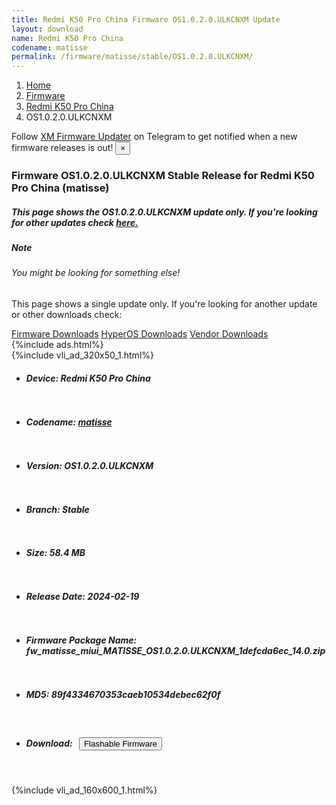 ```yaml
---
title: Redmi K50 Pro China Firmware OS1.0.2.0.ULKCNXM Update
layout: download
name: Redmi K50 Pro China
codename: matisse
permalink: /firmware/matisse/stable/OS1.0.2.0.ULKCNXM/
---
```

<nav aria-label="breadcrumb">
    <ol class="breadcrumb">
        <li class="breadcrumb-item"><a href="/">Home</a></li>
        <li class="breadcrumb-item"><a href="/firmware/">Firmware</a></li>
        <li class="breadcrumb-item"><a href="/firmware/matisse/">Redmi K50 Pro China</a></li>
        <li class="breadcrumb-item active" aria-current="page">OS1.0.2.0.ULKCNXM</li>
    </ol>
</nav>
<div class="alert alert-primary alert-dismissible fade show" role="alert">
    Follow <a href="https://t.me/XiaomiFirmwareUpdater" class="alert-link">XM Firmware Updater</a> on Telegram to get
    notified when a new firmware releases is out!
    <button type="button" class="close" data-dismiss="alert" aria-label="Close">
        <span aria-hidden="true">&times;</span>
    </button>
</div>
<div class="col-12 mx-auto">
    <h3 class="title bg-light p-2 rounded">Firmware OS1.0.2.0.ULKCNXM Stable Release for Redmi K50 Pro China (matisse)</h3>
    <h5>This page shows the OS1.0.2.0.ULKCNXM update only. If you're looking for other updates check
        <a href="/firmware/matisse/">here.</a></h5>
    <div class="card">
        <div class="card-body">
            <h5 class="card-title">Note</h5>
            <h6 class="card-subtitle mb-2 text-muted">You might be looking for something else!</h6>
            <p class="card-text">This page shows a single update only.
                If you're looking for another update or other downloads check:</p>
            <a href="/firmware/" class="card-link">Firmware Downloads</a>
            <a href="/hyperos/" class="card-link">HyperOS Downloads</a>
            <a href="/vendor/" class="card-link">Vendor Downloads</a>
        </div>
    </div>
    {%include ads.html%}
    <div class="row justify-content-center">
        <div class="col-10" id="downloads">
                    <div class="card card-body">
            {%include vli_ad_320x50_1.html%}
            <ul class="list-unstyled">
                <li style="padding-bottom: 10px;">
                    <h5><b>Device: </b>Redmi K50 Pro China</h5>
                </li>
                <li style="padding-bottom: 10px;">
                    <h5><b>Codename: </b> <a href="/firmware/matisse/" target="_blank">matisse</a> </h5>
                </li>
                <li style="padding-bottom: 10px;">
                    <h5><b>Version: </b>OS1.0.2.0.ULKCNXM</h5>
                </li>
                <li style="padding-bottom: 10px;">
                    <h5><b>Branch: </b>Stable</h5>
                </li>
                <li style="padding-bottom: 10px;">
                    <h5><b>Size: </b>58.4 MB</h5>
                </li>
                <li style="padding-bottom: 10px;">
                    <h5><b>Release Date: </b>2024-02-19</h5>
                </li>
                <li style="padding-bottom: 10px;">
                    <h5><b>Firmware Package Name: </b><span id="filename" class="text-dark">fw_matisse_miui_MATISSE_OS1.0.2.0.ULKCNXM_1defcda6ec_14.0.zip</span></h5>
                </li>
                <li style="padding-bottom: 10px;">
                    <h5><b>MD5: </b><span id="md5" class="text-muted">89f4334670353caeb10534debec62f0f</span></h5>
                </li>
                <li style="padding-bottom: 10px;">
                    <h5><b>Download: </b><button type="button" id="download" class="btn btn-primary"
                    style="margin: 7px;" onclick="redirect('fw_matisse_miui_MATISSE_OS1.0.2.0.ULKCNXM_1defcda6ec_14.0.zip'); return false;"><i class="fa fa-download"></i> Flashable Firmware</button></h5>
                </li>
            </ul>
        </div>
        </div>
        {%include vli_ad_160x600_1.html%}
    </div>
</div>
